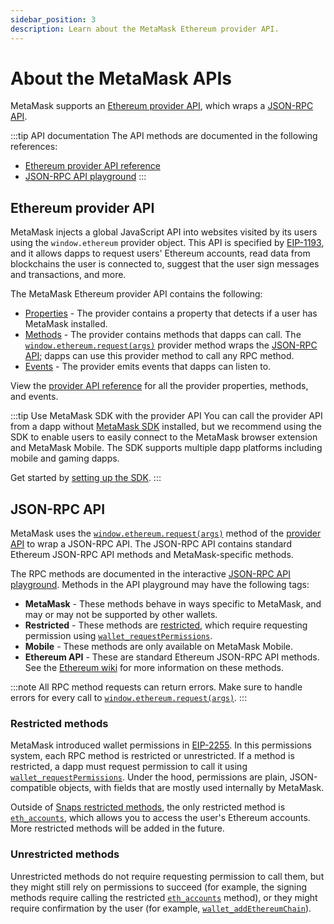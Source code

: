 ```yaml
---
sidebar_position: 3
description: Learn about the MetaMask Ethereum provider API.
---
```


# About the MetaMask APIs

MetaMask supports an [Ethereum provider API](#ethereum-provider-api), which wraps a [JSON-RPC API](#json-rpc-api).

:::tip API documentation
The API methods are documented in the following references:

- [Ethereum provider API reference](../reference/provider-api.md)
- [JSON-RPC API playground](/wallet/reference/eth_subscribe)
:::

## Ethereum provider API

MetaMask injects a global JavaScript API into websites visited by its users using the
`window.ethereum` provider object.
This API is specified by [EIP-1193](https://eips.ethereum.org/EIPS/eip-1193), and it allows dapps to
request users' Ethereum accounts, read data from blockchains the user is connected to, suggest
that the user sign messages and transactions, and more.

The MetaMask Ethereum provider API contains the following:

- [Properties](../reference/provider-api.md#properties) - The provider contains a property that
  detects if a user has MetaMask installed.
- [Methods](../reference/provider-api.md#methods) - The provider contains methods that dapps can call.
  The [`window.ethereum.request(args)`](../reference/provider-api.md#windowethereumrequestargs)
  provider method wraps the [JSON-RPC API](#json-rpc-api); dapps can use this
  provider method to call any RPC method.
- [Events](../reference/provider-api.md#events) - The provider emits events that dapps can listen to.

View the [provider API reference](../reference/provider-api.md) for all the provider properties,
methods, and events.

:::tip Use MetaMask SDK with the provider API
You can call the provider API from a dapp without [MetaMask SDK](sdk/index.md) installed, but we
recommend using the SDK to enable users to easily connect to the MetaMask browser extension and
MetaMask Mobile.
The SDK supports multiple dapp platforms including mobile and gaming dapps.

Get started by [setting up the SDK](../how-to/connect/set-up-sdk/index.md).
:::

## JSON-RPC API

MetaMask uses the [`window.ethereum.request(args)`](../reference/provider-api.md#windowethereumrequestargs)
method of the [provider API](#ethereum-provider-api) to wrap a JSON-RPC API.
The JSON-RPC API contains standard Ethereum JSON-RPC API methods and MetaMask-specific methods.

The RPC methods are documented in the interactive
[JSON-RPC API playground](/wallet/reference/eth_subscribe).
Methods in the API playground may have the following tags:

- **MetaMask** - These methods behave in ways specific to MetaMask, and may or may not be supported
  by other wallets.
- **Restricted** - These methods are [restricted](#restricted-methods), which require requesting
  permission using [`wallet_requestPermissions`](/wallet/reference/wallet_requestpermissions).
- **Mobile** - These methods are only available on MetaMask Mobile.
- **Ethereum API** - These are standard Ethereum JSON-RPC API methods.
  See the [Ethereum wiki](https://eth.wiki/json-rpc/API#json-rpc-methods) for more information on
  these methods.

:::note
All RPC method requests can return errors.
Make sure to handle errors for every call to
[`window.ethereum.request(args)`](../reference/provider-api.md#windowethereumrequestargs).
:::

### Restricted methods

MetaMask introduced wallet permissions in [EIP-2255](https://eips.ethereum.org/EIPS/eip-2255).
In this permissions system, each RPC method is restricted or unrestricted.
If a method is restricted, a dapp must request permission to call it using
[`wallet_requestPermissions`](/wallet/reference/wallet_requestpermissions).
Under the hood, permissions are plain, JSON-compatible objects, with fields that are mostly used
internally by MetaMask.

Outside of [Snaps restricted methods](/snaps/reference/rpc-api/#restricted-methods), the only
restricted method is [`eth_accounts`](/wallet/reference/eth_accounts), which allows you to access
the user's Ethereum accounts.
More restricted methods will be added in the future.

### Unrestricted methods

Unrestricted methods do not require requesting permission to call them, but they might still rely on
permissions to succeed (for example, the signing methods require calling the restricted
[`eth_accounts`](/wallet/reference/eth_accounts) method), or they might require confirmation by the
user (for example, [`wallet_addEthereumChain`](/wallet/reference/wallet_addethereumchain)).

